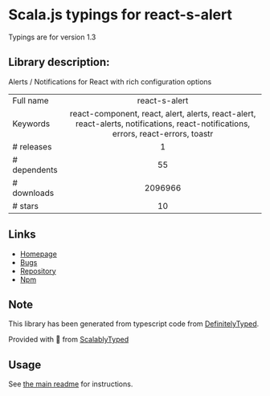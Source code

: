 
# Scala.js typings for react-s-alert

Typings are for version 1.3

## Library description:
Alerts / Notifications for React with rich configuration options

|                    |                 |
| ------------------ | :-------------: |
| Full name          | react-s-alert |
| Keywords           | react-component, react, alert, alerts, react-alert, react-alerts, notifications, react-notifications, errors, react-errors, toastr |
| # releases         | 1 |
| # dependents       | 55 |
| # downloads        | 2096966 |
| # stars            | 10 |

## Links
- [Homepage](https://github.com/juliancwirko/react-s-alert)
- [Bugs](https://github.com/juliancwirko/react-s-alert/issues)
- [Repository](https://github.com/juliancwirko/react-s-alert)
- [Npm](https://www.npmjs.com/package/react-s-alert)
    


## Note
This library has been generated from typescript code from [DefinitelyTyped](https://definitelytyped.org).

Provided with :purple_heart: from [ScalablyTyped](https://github.com/oyvindberg/ScalablyTyped)

## Usage
See [the main readme](../../readme.md) for instructions.


